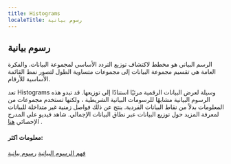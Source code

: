 ```yaml
---
title: Histograms
localeTitle: رسوم بيانية
---
```

## رسوم بيانية

الرسم البياني هو مخطط لاكتشاف توزيع التردد الأساسي لمجموعة البيانات. والفكرة العامة هي تقسيم مجموعة البيانات إلى مجموعات متساوية الطول لتصور نمط القائمة الأساسية للأرقام.

تعد Histograms وسيلة لعرض البيانات الرقمية مرئيًا استنادًا إلى توزيعها. قد تبدو هذه الرسوم البيانية مشابهًا للرسومات البيانية الشريطية ، ولكنها تستخدم مجموعات من المعلومات بدلاً من نقاط البيانات الفردية. ينتج عن ذلك فواصل زمنية غير متداخلة للبيانات لمعرفة المزيد حول توزيع البيانات عبر نطاق البيانات الإجمالي. شاهد فيديو على المدرج الإحصائي [هنا](https://www.khanacademy.org/math/pre-algebra/pre-algebra-math-reasoning/pre-algebra-picture-bar-graphs/v/histograms) .

#### معلومات اكثر:

[فهم الرسوم البيانية](https://statistics.laerd.com/statistical-guides/understanding-histograms.php) [رسوم بيانية](https://www.mathsisfun.com/data/histograms.html)